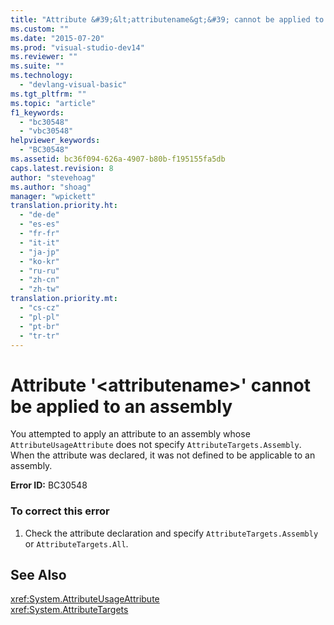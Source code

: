 ```yaml
---
title: "Attribute &#39;&lt;attributename&gt;&#39; cannot be applied to an assembly | Microsoft Docs"
ms.custom: ""
ms.date: "2015-07-20"
ms.prod: "visual-studio-dev14"
ms.reviewer: ""
ms.suite: ""
ms.technology: 
  - "devlang-visual-basic"
ms.tgt_pltfrm: ""
ms.topic: "article"
f1_keywords: 
  - "bc30548"
  - "vbc30548"
helpviewer_keywords: 
  - "BC30548"
ms.assetid: bc36f094-626a-4907-b80b-f195155fa5db
caps.latest.revision: 8
author: "stevehoag"
ms.author: "shoag"
manager: "wpickett"
translation.priority.ht: 
  - "de-de"
  - "es-es"
  - "fr-fr"
  - "it-it"
  - "ja-jp"
  - "ko-kr"
  - "ru-ru"
  - "zh-cn"
  - "zh-tw"
translation.priority.mt: 
  - "cs-cz"
  - "pl-pl"
  - "pt-br"
  - "tr-tr"
---
```

# Attribute &#39;&lt;attributename&gt;&#39; cannot be applied to an assembly
You attempted to apply an attribute to an assembly whose `AttributeUsageAttribute` does not specify `AttributeTargets.Assembly`. When the attribute was declared, it was not defined to be applicable to an assembly.  
  
 **Error ID:** BC30548  
  
### To correct this error  
  
1.  Check the attribute declaration and specify `AttributeTargets.Assembly` or `AttributeTargets.All`.  
  
## See Also  
 <xref:System.AttributeUsageAttribute>   
 <xref:System.AttributeTargets>